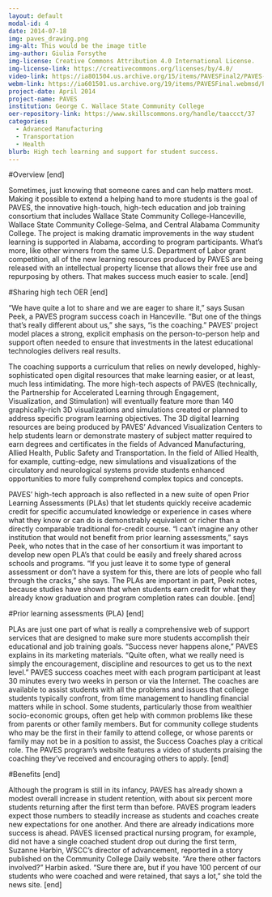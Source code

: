 ```yaml
---
layout: default
modal-id: 4
date: 2014-07-18
img: paves_drawing.png
img-alt: This would be the image title
img-author: Giulia Forsythe
img-license: Creative Commons Attribution 4.0 International License.
img-license-link: https://creativecommons.org/licenses/by/4.0/
video-link: https://ia801504.us.archive.org/15/items/PAVESFinal2/PAVES-final2.mp4
webm-link: https://ia601501.us.archive.org/19/items/PAVESFinal.webmsd/PAVES-final.webmsd.webm
project-date: April 2014
project-name: PAVES
institution: George C. Wallace State Community College
oer-repository-link: https://www.skillscommons.org/handle/taaccct/37
categories:
  - Advanced Manufacturing
  - Transportation
  - Health
blurb: High tech learning and support for student success.
---
```

#Overview
[end]

Sometimes, just knowing that someone cares and can help matters most. Making it possible to extend a helping hand to more students is the goal of PAVES, the innovative high-touch, high-tech education and job training consortium that includes Wallace State Community College-Hanceville, Wallace State Community College-Selma, and Central Alabama Community College. The project is making dramatic improvements in the way student learning is supported in Alabama, according to program participants. What’s more, like other winners from the same U.S. Department of Labor grant competition, all of the new learning resources produced by PAVES are being released with an intellectual property license that allows their free use and repurposing by others. That makes success much easier to scale. 
[end]

#Sharing high tech OER
[end]

“We have quite a lot to share and we are eager to share it,” says Susan Peek, a PAVES program success coach in Hanceville. “But one of the things that’s really different about us,” she says, “is the coaching.” PAVES’ project model places a strong, explicit emphasis on the person-to-person help and support often needed to ensure that investments in the latest educational technologies delivers real results. 

The coaching supports a curriculum that relies on newly developed, highly-sophisticated open digital resources that make learning easier, or at least, much less intimidating. The more high-tech aspects of PAVES (technically, the Partnership for Accelerated Learning through Engagement, Visualization, and Stimulation) will eventually feature more than 140 graphically-rich 3D visualizations and simulations created or planned to address specific program learning objectives. The 3D digital learning resources are being produced by PAVES’ Advanced Visualization Centers to help students learn or demonstrate mastery of subject matter required to earn degrees and certificates in the fields of Advanced Manufacturing, Allied Health, Public Safety and Transportation. In the field of Allied Health, for example, cutting-edge, new simulations and visualizations of the circulatory and neurological systems provide students enhanced opportunities to more fully comprehend complex topics and concepts. 

PAVES’ high-tech approach is also reflected in a new suite of open Prior Learning Assessments (PLAs) that let students quickly receive academic credit for specific accumulated knowledge or experience in cases where what they know or can do is demonstrably equivalent or richer than a directly comparable traditional for-credit course. “I can’t imagine any other institution that would not benefit from prior learning assessments,” says Peek, who notes that in the case of her consortium it was important to develop new open PLA’s that could be easily and freely shared across schools and programs. “If you just leave it to some type of general assessment or don’t have a system for this, there are lots of people who fall through the cracks,” she says. The PLAs are important in part, Peek notes, because studies have shown that when students earn credit for what they already know graduation and program completion rates can double. 
[end]

#Prior learning assessments (PLA)
[end]

PLAs are just one part of what is really a comprehensive web of support services that are designed to make sure more students accomplish their educational and job training goals. “Success never happens alone,” PAVES explains in its marketing materials. “Quite often, what we really need is simply the encouragement, discipline and resources to get us to the next level.” PAVES success coaches meet with each program participant at least 30 minutes every two weeks in person or via the Internet. The coaches are available to assist students with all the problems and issues that college students typically confront, from time management to handling financial matters while in school. Some students, particularly those from wealthier socio-economic groups, often get help with common problems like these from parents or other family members. But for community college students who may be the first in their family to attend college, or whose parents or family may not be in a position to assist, the Success Coaches play a critical role. The PAVES program’s website features a video of students praising the coaching they’ve received and encouraging others to apply.
[end]

#Benefits
[end]

Although the program is still in its infancy, PAVES has already shown a modest overall increase in student retention, with about six percent more students returning after the first term than before. PAVES program leaders expect those numbers to steadily increase as students and coaches create new expectations for one another. And there are already indications more success is ahead. PAVES licensed practical nursing program, for example, did not have a single coached student drop out during the first term, Suzanne Harbin, WSCC’s director of advancement, reported in a story published on the Community College Daily website. “Are there other factors involved?” Harbin asked. “Sure there are, but if you have 100 percent of our students who were coached and were retained, that says a lot,” she told the news site.
[end]

